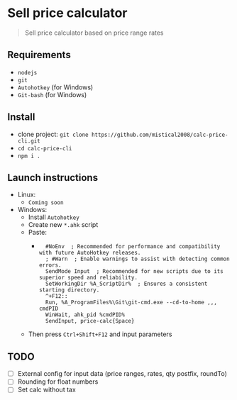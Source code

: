 # Sell price calculator
> Sell price calculator based on price range rates

## Requirements
- `nodejs`
- `git`
- `Autohotkey` (for Windows)
- `Git-bash` (for Windows)

## Install
- clone project: `git clone https://github.com/mistical2008/calc-price-cli.git`
- `cd calc-price-cli`
- `npm i .`

## Launch instructions
- Linux:
  - `Coming soon`
- Windows:
  - Install `Autohotkey`
  - Create new `*.ahk` script
  - Paste:
    - ```autohotkey
        #NoEnv  ; Recommended for performance and compatibility with future AutoHotkey releases.
        ; #Warn  ; Enable warnings to assist with detecting common errors.
        SendMode Input  ; Recommended for new scripts due to its superior speed and reliability.
        SetWorkingDir %A_ScriptDir%  ; Ensures a consistent starting directory.
        ^+F12::
        Run, %A_ProgramFiles%\Git\git-cmd.exe --cd-to-home ,,, cmdPID
        WinWait, ahk_pid %cmdPID%
        SendInput, price-calc{Space}
        ```
  - Then press `Ctrl+Shift+F12` and input parameters


## TODO
- [ ] External config for input data (price ranges, rates, qty postfix, roundTo)
- [ ] Rounding for float numbers
- [ ] Set calc without tax